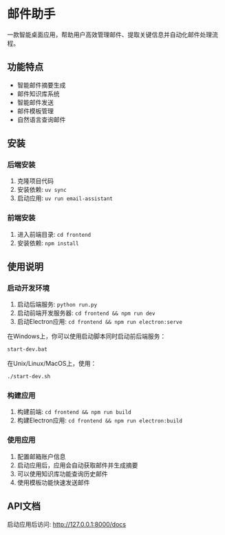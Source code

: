 # 邮件助手

一款智能桌面应用，帮助用户高效管理邮件、提取关键信息并自动化邮件处理流程。

## 功能特点

- 智能邮件摘要生成
- 邮件知识库系统
- 智能邮件发送
- 邮件模板管理
- 自然语言查询邮件

## 安装

### 后端安装
1. 克隆项目代码
2. 安装依赖: `uv sync`
3. 启动应用: `uv run email-assistant`

### 前端安装
1. 进入前端目录: `cd frontend`
2. 安装依赖: `npm install`

## 使用说明

### 启动开发环境
1. 启动后端服务: `python run.py`
2. 启动前端开发服务器: `cd frontend && npm run dev`
3. 启动Electron应用: `cd frontend && npm run electron:serve`

在Windows上，你可以使用启动脚本同时启动前后端服务：
```bash
start-dev.bat
```

在Unix/Linux/MacOS上，使用：
```bash
./start-dev.sh
```

### 构建应用
1. 构建前端: `cd frontend && npm run build`
2. 构建Electron应用: `cd frontend && npm run electron:build`

### 使用应用
1. 配置邮箱账户信息
2. 启动应用后，应用会自动获取邮件并生成摘要
3. 可以使用知识库功能查询历史邮件
4. 使用模板功能快速发送邮件

## API文档

启动应用后访问: http://127.0.0.1:8000/docs